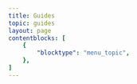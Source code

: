 ```yaml
---
title: Guides
topic: guides
layout: page
contentblocks: [
	{
		"blocktype": "menu_topic",
	},
]
---
```

